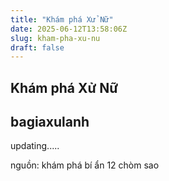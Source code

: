 ```yaml
---
title: "Khám phá Xử Nữ"
date: 2025-06-12T13:58:06Z
slug: kham-pha-xu-nu
draft: false
---
```


## Khám phá Xử Nữ

## bagiaxulanh

updating.....
 
 
nguồn: khám phá bí ẩn 12 chòm sao